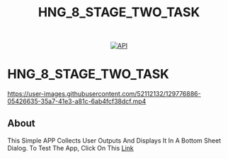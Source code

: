<h1 align="center">HNG_8_STAGE_TWO_TASK</h1></br>
<p align="center">
  <a href="https://android-arsenal.com/api?level=21"><img alt="API" src="https://img.shields.io/badge/API-21%2B-brightgreen.svg?style=flat"/></a>
</p>

# HNG_8_STAGE_TWO_TASK

https://user-images.githubusercontent.com/52112132/129776886-05426635-35a7-41e3-a81c-6ab4fcf38dcf.mp4

## About
This Simple APP Collects User Outputs And Displays It In A Bottom Sheet Dialog.
To Test The App, Click On This [Link](https://appetize.io/app/4ngxrkqqd06mqreyef4bgmcnkc)
